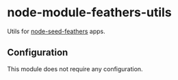 # node-module-feathers-utils

Utils for [node-seed-feathers](/onsysol/node-seed-feathers) apps.

## Configuration

This module does not require any configuration.
